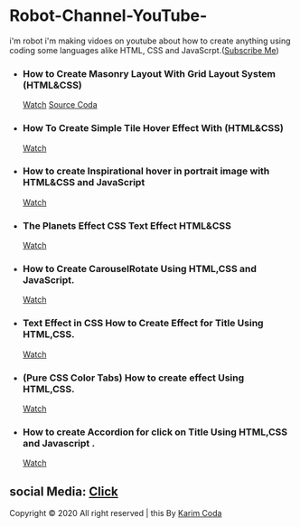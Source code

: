 # Robot-Channel-YouTube-
i'm robot i'm making vidoes on youtube about how to create anything using coding some languages alike HTML, CSS and JavaScrpt.(<a href="https://www.youtube.com/channel/UC4K13feyvHML3JU5G6slgYw">Subscribe Me</a>) <br/> 

<ul>
  <li>
    <h3>How to Create Masonry Layout With Grid Layout System (HTML&CSS)</h3>
    <a href="https://www.youtube.com/watch?v=NFhXVnoT1a0&list=PLXdJCw6-rp7nIqS6wigK5eebXQwFyPhTY">Watch</a>
    <a href="https://github.com/karimcoda/Robot-Channel-YouTube-/tree/master/Create-Masonry-Layout-With-Grid-Layout-System-HTML-CSS--master">Source Coda</a>
  </li>
  <li>
    <h3>How To Create Simple Tile Hover Effect With (HTML&CSS)</h3>
    <a href="https://www.youtube.com/watch?v=n_qjUyDGnm0&list=PLXdJCw6-rp7nIqS6wigK5eebXQwFyPhTY&index=2">Watch</a>
  </li>
  <li>
    <h3>How to create Inspirational hover in portrait image with HTML&CSS and JavaScript</h3>
    <a href="https://www.youtube.com/watch?v=PeC1U3aGOk4&list=PLXdJCw6-rp7nIqS6wigK5eebXQwFyPhTY&index=3">Watch</a>
  </li>
  <li>
    <h3>The Planets Effect CSS Text Effect HTML&CSS</h3>
    <a href="https://www.youtube.com/watch?v=xcw1m2Xltao&list=PLXdJCw6-rp7nIqS6wigK5eebXQwFyPhTY&index=4">Watch</a>
  </li>
  <li>
    <h3>How to Create CarouselRotate Using HTML,CSS and JavaScript.</h3>
    <a href="https://www.youtube.com/watch?v=tzXgbprKsP8&list=PLXdJCw6-rp7nIqS6wigK5eebXQwFyPhTY&index=5">Watch</a>
  </li>
  <li>
    <h3>Text Effect in CSS How to Create Effect for Title Using HTML,CSS.</h3>
    <a href="https://www.youtube.com/watch?v=o1EqW3XCwuc&list=PLXdJCw6-rp7nIqS6wigK5eebXQwFyPhTY&index=6">Watch</a>
  </li>
  <li>
    <h3>(Pure CSS Color Tabs) How to create effect Using HTML,CSS.</h3>
    <a href="https://www.youtube.com/watch?v=RBD8X_vMRF8&list=PLXdJCw6-rp7nIqS6wigK5eebXQwFyPhTY&index=7">Watch</a>
  </li>
  <li>
    <h3>How to create Accordion for click on Title Using HTML,CSS and Javascript .</h3>
    <a href="https://www.youtube.com/watch?v=geUCF51cLg0&list=PLXdJCw6-rp7nIqS6wigK5eebXQwFyPhTY&index=8">Watch</a>
  </li>
</ul>


## social Media: <a href="https://linktr.ee/karimcoda2">Click</a>




Copyright &copy; 2020 All right reserved | this By <a href="https://www.instagram.com/karimcoda">Karim Coda</a>
